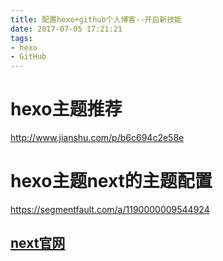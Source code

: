 ```yaml
---
title: 配置hexo+github个人博客--开启新技能
date: 2017-07-05 17:21:21
tags:
- hexo
- GitHub
---
```

# hexo主题推荐
<http://www.jianshu.com/p/b6c694c2e58e>
# hexo主题next的主题配置
<https://segmentfault.com/a/1190000009544924>
## [next官网](http://theme-next.iissnan.com/)
